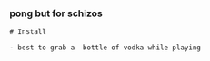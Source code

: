 


  ### pong  but  for schizos

    # Install
    
    - best to grab a  bottle of vodka while playing 


